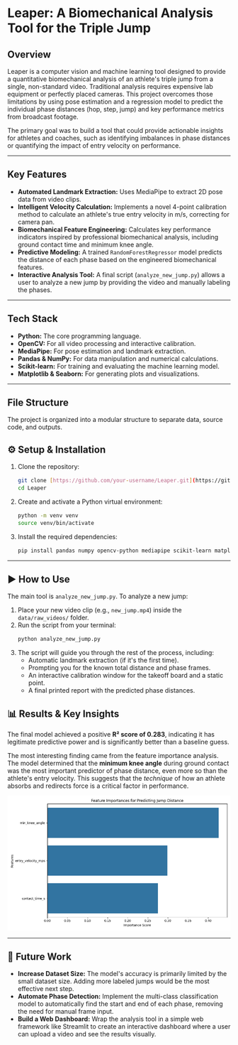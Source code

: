 # Leaper: A Biomechanical Analysis Tool for the Triple Jump


## Overview

Leaper is a computer vision and machine learning tool designed to provide a quantitative biomechanical analysis of an athlete's triple jump from a single, non-standard video. Traditional analysis requires expensive lab equipment or perfectly placed cameras. This project overcomes those limitations by using pose estimation and a regression model to predict the individual phase distances (hop, step, jump) and key performance metrics from broadcast footage.

The primary goal was to build a tool that could provide actionable insights for athletes and coaches, such as identifying imbalances in phase distances or quantifying the impact of entry velocity on performance.

---

## Key Features

* **Automated Landmark Extraction:** Uses MediaPipe to extract 2D pose data from video clips.
* **Intelligent Velocity Calculation:** Implements a novel 4-point calibration method to calculate an athlete's true entry velocity in m/s, correcting for camera pan.
* **Biomechanical Feature Engineering:** Calculates key performance indicators inspired by professional biomechanical analysis, including ground contact time and minimum knee angle.
* **Predictive Modeling:** A trained `RandomForestRegressor` model predicts the distance of each phase based on the engineered biomechanical features.
* **Interactive Analysis Tool:** A final script (`analyze_new_jump.py`) allows a user to analyze a new jump by providing the video and manually labeling the phases.

---

## Tech Stack

* **Python:** The core programming language.
* **OpenCV:** For all video processing and interactive calibration.
* **MediaPipe:** For pose estimation and landmark extraction.
* **Pandas & NumPy:** For data manipulation and numerical calculations.
* **Scikit-learn:** For training and evaluating the machine learning model.
* **Matplotlib & Seaborn:** For generating plots and visualizations.

---

## File Structure

The project is organized into a modular structure to separate data, source code, and outputs.

## ⚙️ Setup & Installation

1.  Clone the repository:
    ```bash
    git clone [https://github.com/your-username/Leaper.git](https://github.com/your-username/Leaper.git)
    cd Leaper
    ```
2.  Create and activate a Python virtual environment:
    ```bash
    python -m venv venv
    source venv/bin/activate
    ```
3.  Install the required dependencies:
    ```bash
    pip install pandas numpy opencv-python mediapipe scikit-learn matplotlib seaborn tqdm joblib
    ```

---

## ▶️ How to Use

The main tool is `analyze_new_jump.py`. To analyze a new jump:

1.  Place your new video clip (e.g., `new_jump.mp4`) inside the `data/raw_videos/` folder.
2.  Run the script from your terminal:
    ```bash
    python analyze_new_jump.py
    ```
3.  The script will guide you through the rest of the process, including:
    * Automatic landmark extraction (if it's the first time).
    * Prompting you for the known total distance and phase frames.
    * An interactive calibration window for the takeoff board and a static point.
    * A final printed report with the predicted phase distances.


## 📊 Results & Key Insights

The final model achieved a positive **R² score of 0.283**, indicating it has legitimate predictive power and is significantly better than a baseline guess.

The most interesting finding came from the feature importance analysis. The model determined that the **minimum knee angle** during ground contact was the most important predictor of phase distance, even more so than the athlete's entry velocity. This suggests that the *technique* of how an athlete absorbs and redirects force is a critical factor in performance.

![Feature Importance Plot](reports/feature_importances.png)

---

## 🔮 Future Work

* **Increase Dataset Size:** The model's accuracy is primarily limited by the small dataset size. Adding more labeled jumps would be the most effective next step.
* **Automate Phase Detection:** Implement the multi-class classification model to automatically find the start and end of each phase, removing the need for manual frame input.
* **Build a Web Dashboard:** Wrap the analysis tool in a simple web framework like Streamlit to create an interactive dashboard where a user can upload a video and see the results visually.

